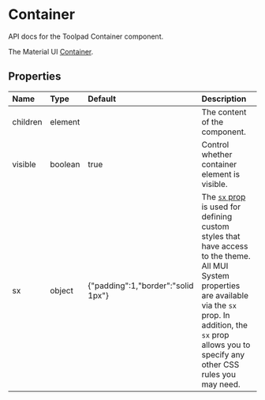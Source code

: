 <!-- This file has been auto-generated using `yarn docs:build:api`. -->

# Container

<p class="description">API docs for the Toolpad Container component.</p>

The Material UI [Container](https://mui.com/material-ui/react-container/).

## Properties

| Name                                    | Type                                   | Default                                                              | Description                                                                                                                                                                                                                                                                          |
| :-------------------------------------- | :------------------------------------- | :------------------------------------------------------------------- | :----------------------------------------------------------------------------------------------------------------------------------------------------------------------------------------------------------------------------------------------------------------------------------- |
| <span class="prop-name">children</span> | <span class="prop-type">element</span> |                                                                      | The content of the component.                                                                                                                                                                                                                                                        |
| <span class="prop-name">visible</span>  | <span class="prop-type">boolean</span> | <span class="prop-default">true</span>                               | Control whether container element is visible.                                                                                                                                                                                                                                        |
| <span class="prop-name">sx</span>       | <span class="prop-type">object</span>  | <span class="prop-default">{"padding":1,"border":"solid 1px"}</span> | The [`sx` prop](https://mui.com/system/getting-started/the-sx-prop/) is used for defining custom styles that have access to the theme. All MUI System properties are available via the `sx` prop. In addition, the `sx` prop allows you to specify any other CSS rules you may need. |
